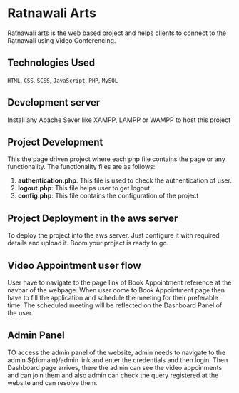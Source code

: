 # Ratnawali Arts
Ratnawali arts is the web based project and helps clients to connect to the Ratnawali using Video Conferencing.

## Technologies Used

`HTML`, `CSS`, `SCSS`, `JavaScript`, `PHP`, `MySQL`

## Development server

Install any Apache Sever like XAMPP, LAMPP or WAMPP to host this project

## Project Development

This the page driven project where each php file contains the page or any functionality. The functionality files are as follows:
  1. **authentication.php**: This file is used to check the authentication of user.
  2. **logout.php**: This file helps user to get logout.
  3. **config.php**: This file contains the configuration of the project
  
## Project Deployment in the aws server
To deploy the project into the aws server. Just configure it with required details and upload it. Boom your project is ready to go.


## Video Appointment user flow
User have to navigate to the page link of Book Appointment reference at the navbar of the webpage. When user come to Book Appointment page then have to fill the application and schedule the meeting for their preferable time. The scheduled meeting will be reflected on the Dashboard Panel of the user.

## Admin Panel
TO access the admin panel of the website, admin needs to navigate to the admin ${domain}/admin link and enter the credentials and then login. Then Dashboard page arrives, there the admin can see the video appoinments and can join them and also admin can check the query registered at the website and can resolve them.
